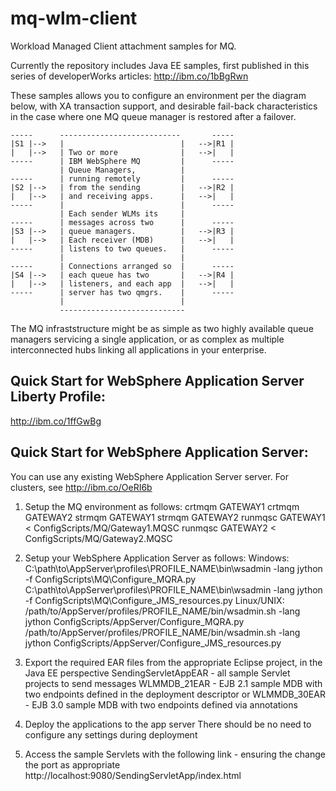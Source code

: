 mq-wlm-client
=============

Workload Managed Client attachment samples for MQ.

Currently the repository includes Java EE samples, first published
in this series of developerWorks articles:
http://ibm.co/1bBgRwn

These samples allows you to configure an environment per the
diagram below, with XA transaction support, and desirable fail-back
characteristics in the case where one MQ queue manager is restored
after a failover.

    -----      ---------------------------       -----
	|S1 |-->   |                          |   -->|R1 |
	|   |-->   | Two or more              |   -->|   |
    -----      | IBM WebSphere MQ         |      -----
               | Queue Managers,          |      
    -----      | running remotely         |      -----
	|S2 |-->   | from the sending         |   -->|R2 |
	|   |-->   | and receiving apps.      |   -->|   |
    -----      |                          |      -----
               | Each sender WLMs its     |      
    -----      | messages across two      |      -----
	|S3 |-->   | queue managers.          |   -->|R3 |
	|   |-->   | Each receiver (MDB)      |   -->|   |
    -----      | listens to two queues.   |      -----
               |                          |      
    -----      | Connections arranged so  |      -----
	|S4 |-->   | each queue has two       |   -->|R4 |
	|   |-->   | listeners, and each app  |   -->|   |
	-----      | server has two qmgrs.    |      -----
               |                          |      
               ----------------------------
               
The MQ infraststructure might be as simple as two highly 
available queue managers servicing a single application,
or as complex as multiple interconnected hubs linking all
applications in your enterprise.

Quick Start for WebSphere Application Server Liberty Profile:
-------------------------------------------------------------
http://ibm.co/1ffGwBg

Quick Start for WebSphere Application Server:
---------------------------------------------

You can use any existing WebSphere Application Server server.
For clusters, see http://ibm.co/OeRI6b

1) Setup the MQ environment as follows:
    crtmqm GATEWAY1
    crtmqm GATEWAY2
    strmqm GATEWAY1
    strmqm GATEWAY2
    runmqsc GATEWAY1 < ConfigScripts/MQ/Gateway1.MQSC
    runmqsc GATEWAY2 < ConfigScripts/MQ/Gateway2.MQSC

2) Setup your WebSphere Application Server as follows:
Windows:
    C:\path\to\AppServer\profiles\PROFILE_NAME\bin\wsadmin -lang jython -f ConfigScripts\MQ\Configure_MQRA.py
	C:\path\to\AppServer\profiles\PROFILE_NAME\bin\wsadmin -lang jython -f ConfigScripts\MQ\Configure_JMS_resources.py
Linux/UNIX:
    /path/to/AppServer/profiles/PROFILE_NAME/bin/wsadmin.sh -lang jython ConfigScripts/AppServer/Configure_MQRA.py
    /path/to/AppServer/profiles/PROFILE_NAME/bin/wsadmin.sh -lang jython ConfigScripts/AppServer/Configure_JMS_resources.py

3) Export the required EAR files from the appropriate Eclipse project, in the Java EE perspective
SendingServletAppEAR - all sample Servlet projects to send messages
WLMMDB_21EAR - EJB 2.1 sample MDB with two endpoints defined in the deployment descriptor
or
WLMMDB_30EAR - EJB 3.0 sample MDB with two endpoints defined via annotations

4) Deploy the applications to the app server
There should be no need to configure any settings during deployment

5) Access the sample Servlets with the following link - ensuring the change the port as appropriate
http://localhost:9080/SendingServletApp/index.html
